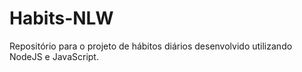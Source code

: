# Habits-NLW
Repositório para o projeto de hábitos diários desenvolvido utilizando NodeJS e JavaScript. 
